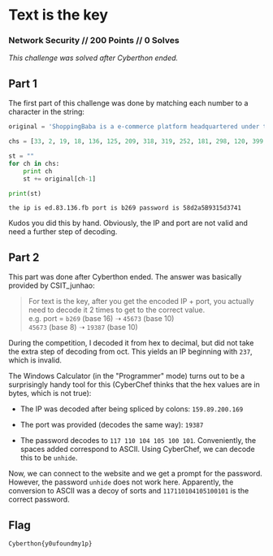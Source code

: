 #  Text is the key

### Network Security // 200 Points // 0 Solves

*This challenge was solved after Cyberthon ended.*

## Part 1

The first part of this challenge was done by matching each number to a character in the string:

```python
original = 'ShoppingBaba is a e-commerce platform headquartered under the ShoppingBaba Group,  which was founded in 2009 by Baba Sho. ShoppingBaba first launched in Babaland in 2016,  and since expanded its reach globally. Due to the mobile and social element built within the concept,  ShoppingBaba was described as one of the "4 disruptive ecommerce startups we saw in 2017" by Global Tech.(Updated on 03.05.2018)'

chs = [33, 2, 19, 18, 136, 125, 209, 318, 319, 252, 181, 298, 120, 399, 391, 208, 359, 391, 168, 208, 34, 11, 231, 276, 94, 294, 251, 209, 318, 319, 209, 109, 104, 168, 107, 272, 269, 236, 350, 175, 83, 233, 137, 186, 272, 14, 15, 209, 394, 399, 381, 165, 113, 394, 112, 107, 391, 359, 394, 381, 391, 360, 315, 359]

st = ""
for ch in chs:
	print ch
	st += original[ch-1]

print(st)
```

```
the ip is ed.83.136.fb port is b269 password is 58d2a5B9315d3741
```

Kudos you did this by hand. Obviously, the IP and port are not valid and need a further step of decoding.

## Part 2

This part was done after Cyberthon ended. The answer was basically provided by CSIT_junhao:

> For text is the key, after you get the encoded IP + port, you actually need to decode it 2 times to get to the correct value.  
> e.g.  port = `b269` (base 16) ➝ `45673` (base 10)  
> `45673` (base 8) ➝ `19387` (base 10)

During the competition, I decoded it from hex to decimal, but did not take the extra step of decoding from oct. This yields an IP beginning with `237`, which is invalid.

The Windows Calculator (in the "Programmer" mode) turns out to be a surprisingly handy tool for this (CyberChef thinks that the hex values are in bytes, which is not true):

* The IP was decoded after being spliced by colons: `159.89.200.169`
* The port was provided (decodes the same way): `19387`

* The password decodes to `117 110 104 105 100 101`. Conveniently, the spaces added correspond to ASCII. Using CyberChef, we can decode this to be `unhide`.

Now, we can connect to the website and we get a prompt for the password. However, the password `unhide` does not work here. Apparently, the conversion to ASCII was a decoy of sorts and `117110104105100101` is the correct password.

## Flag

```
Cyberthon{y0ufoundmy1p} 
```
